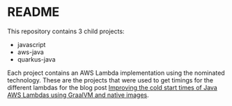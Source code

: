 # README

This repository contains 3 child projects:

  - javascript
  - aws-java
  - quarkus-java

Each project contains an AWS Lambda implementation using the nominated technology. These are the projects that were used to get timings for the different lambdas for the blog post [Improving the cold start times of Java AWS Lambdas using GraalVM and native images](https://shinesolutions.com/?p=25678).

